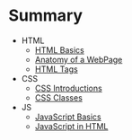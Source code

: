 # Summary

* HTML
    * [HTML Basics](html_1.md)
    * [Anatomy of a WebPage](html_2.md)
    * [HTML Tags](html_3.md)
* CSS
    * [CSS Introductions](css_1.md)
    * [CSS Classes](css_2.md)
* JS
    * [JavaScript Basics](js_01.md)
    * [JavaScript in HTML](js_02.md)
